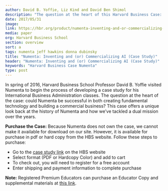```yaml
---
author: David B. Yoffie, Liz Kind and David Ben Shimol
description: "The question at the heart of this Harvard Business Case: could Numenta be successful in both creating fundamental technology and building a commercial business? This case offers a unique look at the history of Numenta and how we’ve tackled a dual mission over the years."
date: 2017/05/31
image:
link: https://hbr.org/product/numenta-inventing-and-or-commercializing-ai/716469-PDF-ENG
media: paper
org: Harvard Business School
section: overview
sort: a
tags: numenta jeff hawkins donna dubinsky
title: "Numenta: Inventing and (or) Commercializing AI (Case Study)"
header: "Numenta: Inventing and (or) Commercializing AI (Case Study)"
keywords: "Harvard Business Case Numenta"
type: post
---
```


In spring of 2016, Harvard Business School Professor David B. Yoffie visited Numenta to begin the
process of developing a case study for his International Business Administration classes. The question at the heart
of the case: could Numenta be successful in both creating fundamental technology and building a
commercial business? This case offers a unique look back at the history of Numenta and how we’ve tackled a dual mission over the years.


**Purchase the Case:** Because Numenta does not own the case, we cannot make it available for download on our site.
However, it is available for purchase in pdf or hard copy from the HBS website. Follow these steps to purchase:

* Go to the [case study link](https://hbr.org/product/numenta-inventing-and-or-commercializing-ai/716469-PDF-ENG) on the HBS website
* Select format (PDF or Hardcopy Color) and add to cart
* To check out, you will need to register for a free account
* Enter shipping and payment information to complete purchase

**Note:** Registered Premium Educators can purchase an Educator Copy and supplemental materials at [this link](https://cb.hbsp.harvard.edu/cbmp/product/716469-PDF-ENG).
